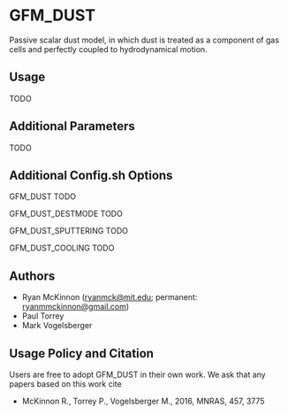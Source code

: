 
GFM_DUST
============

Passive scalar dust model, in which dust is treated as a component of gas cells
and perfectly coupled to hydrodynamical motion.

Usage
-----

TODO


Additional Parameters
---------------------

TODO


Additional Config.sh Options
----------------------------

GFM_DUST
  TODO

GFM_DUST_DESTMODE
  TODO

GFM_DUST_SPUTTERING
  TODO

GFM_DUST_COOLING
  TODO


Authors
-------

* Ryan McKinnon (ryanmck@mit.edu; permanent: ryanmmckinnon@gmail.com)
* Paul Torrey
* Mark Vogelsberger


Usage Policy and Citation
-------------------------

Users are free to adopt GFM_DUST in their own work.  We ask that any papers
based on this work cite

* McKinnon R., Torrey P., Vogelsberger M., 2016, MNRAS, 457, 3775

